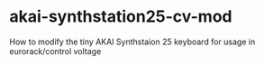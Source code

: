 # akai-synthstation25-cv-mod
How to modify the tiny AKAI Synthstaion 25 keyboard for usage in eurorack/control voltage
